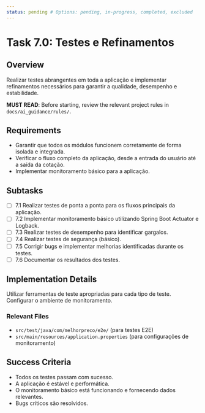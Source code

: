 ```yaml
---
status: pending # Options: pending, in-progress, completed, excluded
---
```


# Task 7.0: Testes e Refinamentos

## Overview

Realizar testes abrangentes em toda a aplicação e implementar refinamentos necessários para garantir a qualidade, desempenho e estabilidade.

**MUST READ**: Before starting, review the relevant project rules in `docs/ai_guidance/rules/`.

## Requirements

- Garantir que todos os módulos funcionem corretamente de forma isolada e integrada.
- Verificar o fluxo completo da aplicação, desde a entrada do usuário até a saída da cotação.
- Implementar monitoramento básico para a aplicação.

## Subtasks

- [ ] 7.1 Realizar testes de ponta a ponta para os fluxos principais da aplicação.
- [ ] 7.2 Implementar monitoramento básico utilizando Spring Boot Actuator e Logback.
- [ ] 7.3 Realizar testes de desempenho para identificar gargalos.
- [ ] 7.4 Realizar testes de segurança (básico).
- [ ] 7.5 Corrigir bugs e implementar melhorias identificadas durante os testes.
- [ ] 7.6 Documentar os resultados dos testes.

## Implementation Details

Utilizar ferramentas de teste apropriadas para cada tipo de teste.
Configurar o ambiente de monitoramento.

### Relevant Files

- `src/test/java/com/melhorpreco/e2e/` (para testes E2E)
- `src/main/resources/application.properties` (para configurações de monitoramento)

## Success Criteria

- Todos os testes passam com sucesso.
- A aplicação é estável e performática.
- O monitoramento básico está funcionando e fornecendo dados relevantes.
- Bugs críticos são resolvidos.

